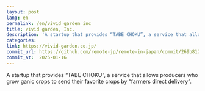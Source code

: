 ```yaml
---
layout: post
lang: en
permalink: /en/vivid_garden_inc
title: vivid garden, Inc.
description: 'A startup that provides “TABE CHOKU”, a service that allows producers who grow ganic crops to send their favorite crops by “farmers direct delivery”.'
categories: 
link: https://vivid-garden.co.jp/
commit_url: https://github.com/remote-jp/remote-in-japan/commit/269b8121aa196f71e3b6ae053662484bf0056892
commit_at:  2025-01-16
---
```


<p>A startup that provides “TABE CHOKU”, a service that allows producers who grow ganic crops to send their favorite crops by “farmers direct delivery”.</p>
